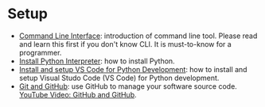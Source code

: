# Setup

- [Command Line Interface](command-line.md): introduction of command line tool. Please read and learn this first if you don't know CLI. It is must-to-know for a programmer.
- [Install Python Interpreter](install-python.md): how to install Python.
- [Install and setup VS Code for Python Development](./vscode-python.md): how to install and setup Visual Studo Code (VS Code) for Python development.
- [Git and GitHub](git-and-github.md): use GitHub to manage your software source code. [YouTube Video: GitHub and GitHub](https://youtu.be/WUDzf_c2w0I).
